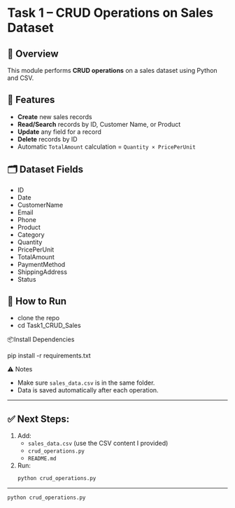 # Task 1 – CRUD Operations on Sales Dataset

## 📄 Overview

This module performs **CRUD operations** on a sales dataset using Python and CSV.

## 🧩 Features

- **Create** new sales records
- **Read/Search** records by ID, Customer Name, or Product
- **Update** any field for a record
- **Delete** records by ID
- Automatic `TotalAmount` calculation = `Quantity × PricePerUnit`

## 🗂️ Dataset Fields

- ID
- Date
- CustomerName
- Email
- Phone
- Product
- Category
- Quantity
- PricePerUnit
- TotalAmount
- PaymentMethod
- ShippingAddress
- Status

## 🚀 How to Run

* clone the repo
* cd Task1_CRUD_Sales

📦Install Dependencies

pip install -r requirements.txt      

⚠️ Notes

* Make sure `sales_data.csv` is in the same folder.
* Data is saved automatically after each operation.

---
## ✅ Next Steps:

1. Add:
   - `sales_data.csv` (use the CSV content I provided)
   - `crud_operations.py`
   - `README.md`
2. Run:  
   ```bash
   python crud_operations.py
---
```bash
python crud_operations.py
```
